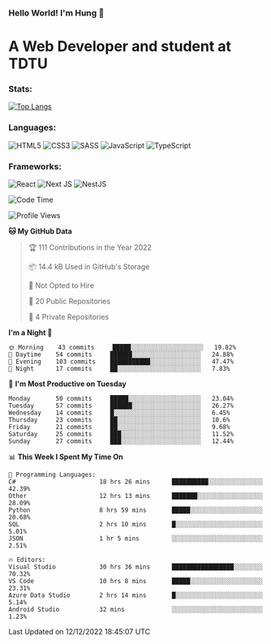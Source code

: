 ### Hello World! I'm Hung :wave:

# A Web Developer and student at TDTU

### Stats:
[![Top Langs](https://github-readme-stats.vercel.app/api/top-langs/?username=Kuroo-nekoo&layout=compact)](https://github.com/anuraghazra/github-readme-stats)

### Languages:
![HTML5](https://img.shields.io/badge/html5-%23E34F26.svg?style=for-the-badge&logo=html5&logoColor=%23E34F26&color=white)
![CSS3](https://img.shields.io/badge/css3-%231572B6.svg?style=for-the-badge&logo=css3&logoColor=%231572B6&color=white)
![SASS](https://img.shields.io/badge/SASS-hotpink.svg?style=for-the-badge&logo=SASS&logoColor=hotpink&color=white)
![JavaScript](https://img.shields.io/badge/javascript-%23323330.svg?style=for-the-badge&logo=javascript&logoColor=%23F7DF1E&color=white)
![TypeScript](https://img.shields.io/badge/typescript-%23007ACC.svg?style=for-the-badge&logo=typescript&logoColor=%23007ACC&color=white)  

### Frameworks:
![React](https://img.shields.io/badge/react-%2320232a.svg?style=for-the-badge&logo=react&logoColor=%%2361DAFB&color=white)
![Next JS](https://img.shields.io/badge/Next-black?style=for-the-badge&logo=next.js&logoColor=black&color=white)
![NestJS](https://img.shields.io/badge/nestjs-%23E0234E.svg?style=for-the-badge&logo=nestjs&logoColor=%23E0234E&color=white)  

<!--START_SECTION:waka-->
![Code Time](http://img.shields.io/badge/Code%20Time-182%20hrs%2047%20mins-blue)

![Profile Views](http://img.shields.io/badge/Profile%20Views-1-blue)

**🐱 My GitHub Data** 

> 🏆 111 Contributions in the Year 2022
 > 
> 📦 14.4 kB Used in GitHub's Storage 
 > 
> 🚫 Not Opted to Hire
 > 
> 📜 20 Public Repositories 
 > 
> 🔑 4 Private Repositories  
 > 
**I'm a Night 🦉** 

```text
🌞 Morning    43 commits     █████░░░░░░░░░░░░░░░░░░░░   19.82% 
🌆 Daytime    54 commits     ██████░░░░░░░░░░░░░░░░░░░   24.88% 
🌃 Evening    103 commits    ███████████░░░░░░░░░░░░░░   47.47% 
🌙 Night      17 commits     ██░░░░░░░░░░░░░░░░░░░░░░░   7.83%

```
📅 **I'm Most Productive on Tuesday** 

```text
Monday       50 commits     █████░░░░░░░░░░░░░░░░░░░░   23.04% 
Tuesday      57 commits     ██████░░░░░░░░░░░░░░░░░░░   26.27% 
Wednesday    14 commits     █░░░░░░░░░░░░░░░░░░░░░░░░   6.45% 
Thursday     23 commits     ██░░░░░░░░░░░░░░░░░░░░░░░   10.6% 
Friday       21 commits     ██░░░░░░░░░░░░░░░░░░░░░░░   9.68% 
Saturday     25 commits     ███░░░░░░░░░░░░░░░░░░░░░░   11.52% 
Sunday       27 commits     ███░░░░░░░░░░░░░░░░░░░░░░   12.44%

```


📊 **This Week I Spent My Time On** 

```text
💬 Programming Languages: 
C#                       18 hrs 26 mins      ██████████░░░░░░░░░░░░░░░   42.39% 
Other                    12 hrs 13 mins      ███████░░░░░░░░░░░░░░░░░░   28.09% 
Python                   8 hrs 59 mins       █████░░░░░░░░░░░░░░░░░░░░   20.68% 
SQL                      2 hrs 10 mins       █░░░░░░░░░░░░░░░░░░░░░░░░   5.01% 
JSON                     1 hr 5 mins         ░░░░░░░░░░░░░░░░░░░░░░░░░   2.51%

🔥 Editors: 
Visual Studio            30 hrs 36 mins      █████████████████░░░░░░░░   70.32% 
VS Code                  10 hrs 8 mins       █████░░░░░░░░░░░░░░░░░░░░   23.31% 
Azure Data Studio        2 hrs 14 mins       █░░░░░░░░░░░░░░░░░░░░░░░░   5.14% 
Android Studio           32 mins             ░░░░░░░░░░░░░░░░░░░░░░░░░   1.23%

```


 Last Updated on 12/12/2022 18:45:07 UTC
<!--END_SECTION:waka-->
